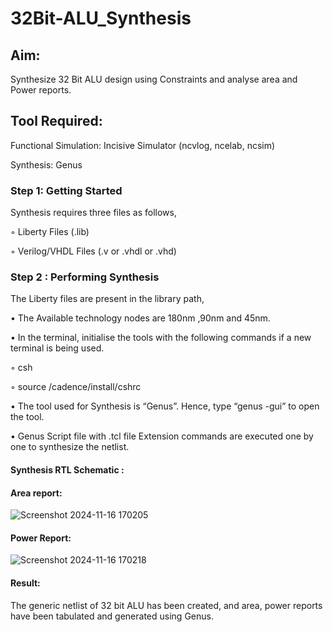 # 32Bit-ALU_Synthesis

## Aim:

Synthesize 32 Bit ALU design using Constraints and analyse area and Power reports.

## Tool Required:

Functional Simulation: Incisive Simulator (ncvlog, ncelab, ncsim)

Synthesis: Genus

### Step 1: Getting Started

Synthesis requires three files as follows,

◦ Liberty Files (.lib)

◦ Verilog/VHDL Files (.v or .vhdl or .vhd)

### Step 2 : Performing Synthesis

The Liberty files are present in the library path,

• The Available technology nodes are 180nm ,90nm and 45nm.

• In the terminal, initialise the tools with the following commands if a new terminal is being
used.

◦ csh

◦ source /cadence/install/cshrc

• The tool used for Synthesis is “Genus”. Hence, type “genus -gui” to open the tool.

• Genus Script file with .tcl file Extension commands are executed one by one to synthesize the netlist.

#### Synthesis RTL Schematic :

#### Area report:
![Screenshot 2024-11-16 170205](https://github.com/user-attachments/assets/3f76c52d-ac95-4463-8fb6-c9b6ea8062d0)

#### Power Report:
![Screenshot 2024-11-16 170218](https://github.com/user-attachments/assets/95869fe2-8be4-4b8e-889f-87c76f4dcb95)

#### Result: 

The generic netlist of 32 bit ALU  has been created, and area, power reports have been tabulated and generated using Genus.
